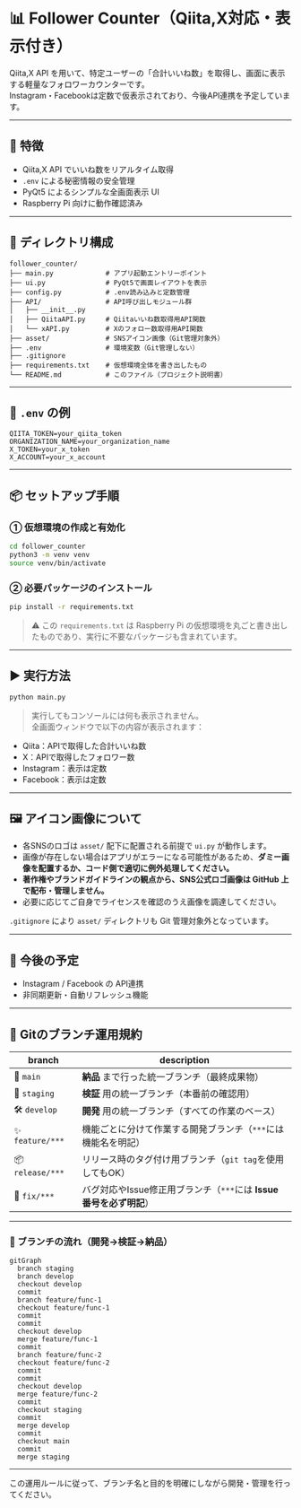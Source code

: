 # 📊 Follower Counter（Qiita,X対応・表示付き）

Qiita,X API を用いて、特定ユーザーの「合計いいね数」を取得し、画面に表示する軽量なフォロワーカウンターです。  
Instagram・Facebookは定数で仮表示されており、今後API連携を予定しています。

---

## 🚀 特徴

- Qiita,X API でいいね数をリアルタイム取得
- `.env` による秘密情報の安全管理
- PyQt5 によるシンプルな全画面表示 UI
- Raspberry Pi 向けに動作確認済み

---

## 🧱 ディレクトリ構成

```
follower_counter/
├── main.py             # アプリ起動エントリーポイント
├── ui.py               # PyQt5で画面レイアウトを表示
├── config.py           # .env読み込みと定数管理
├── API/                # API呼び出しモジュール群
│   ├── __init__.py
│   ├── QiitaAPI.py     # Qiitaいいね数取得用API関数
│   └── xAPI.py         # Xのフォロー数取得用API関数
├── asset/              # SNSアイコン画像（Git管理対象外）
├── .env                # 環境変数（Git管理しない）
├── .gitignore
├── requirements.txt    # 仮想環境全体を書き出したもの
└── README.md           # このファイル（プロジェクト説明書）
```

---

## 🔐 `.env` の例

```env
QIITA_TOKEN=your_qiita_token
ORGANIZATION_NAME=your_organization_name
X_TOKEN=your_x_token
X_ACCOUNT=your_x_account
```

---

## 📦 セットアップ手順

### ① 仮想環境の作成と有効化

```bash
cd follower_counter
python3 -m venv venv
source venv/bin/activate
```

### ② 必要パッケージのインストール

```bash
pip install -r requirements.txt
```

> ⚠ この `requirements.txt` は Raspberry Pi の仮想環境を丸ごと書き出したものであり、実行に不要なパッケージも含まれています。

---

## ▶️ 実行方法

```bash
python main.py
```

> 実行してもコンソールには何も表示されません。  
> 全画面ウィンドウで以下の内容が表示されます：

- Qiita：APIで取得した合計いいね数
- X：APIで取得したフォロワー数
- Instagram：表示は定数
- Facebook：表示は定数

---

## 🖼️ アイコン画像について

- 各SNSのロゴは `asset/` 配下に配置される前提で `ui.py` が動作します。
- 画像が存在しない場合はアプリがエラーになる可能性があるため、**ダミー画像を配置するか、コード側で適切に例外処理してください。**
- **著作権やブランドガイドラインの観点から、SNS公式ロゴ画像は GitHub 上で配布・管理しません。**
- 必要に応じてご自身でライセンスを確認のうえ画像を調達してください。

`.gitignore` により `asset/` ディレクトリも Git 管理対象外となっています。

---

## 🔧 今後の予定

- Instagram / Facebook の API連携
- 非同期更新・自動リフレッシュ機能

---

## 🌿 Gitのブランチ運用規約

| branch        | description                                                                 |
|---------------|-----------------------------------------------------------------------------|
| 🚀 `main`        | **納品** まで行った統一ブランチ（最終成果物）                                 |
| 🧪 `staging`     | **検証** 用の統一ブランチ（本番前の確認用）                                   |
| 🛠 `develop`     | **開発** 用の統一ブランチ（すべての作業のベース）                              |
| ✨ `feature/***` | 機能ごとに分けて作業する開発ブランチ（`***`には機能名を明記）                   |
| 📦 `release/***` | リリース時のタグ付け用ブランチ（`git tag`を使用してもOK）                      |
| 🐞 `fix/***`     | バグ対応やIssue修正用ブランチ（`***`には **Issue番号を必ず明記**）             |

---

### 🧭 ブランチの流れ（開発→検証→納品）

```mermaid
gitGraph
  branch staging
  branch develop
  checkout develop
  commit
  branch feature/func-1
  checkout feature/func-1
  commit
  commit
  checkout develop
  merge feature/func-1
  commit
  branch feature/func-2
  checkout feature/func-2
  commit
  commit
  checkout develop
  merge feature/func-2
  commit
  checkout staging
  commit
  merge develop
  commit
  checkout main
  commit
  merge staging
```

---

この運用ルールに従って、ブランチ名と目的を明確にしながら開発・管理を行ってください。
